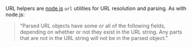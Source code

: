 URL helpers are [node.js](http://nodejs.org/api/url.html) `url` utilities for URL resolution and parsing. As with node.js:

> "Parsed URL objects have some or all of the following fields, depending on whether or not they exist in the URL string. Any parts that are not in the URL string will not be in the parsed object."